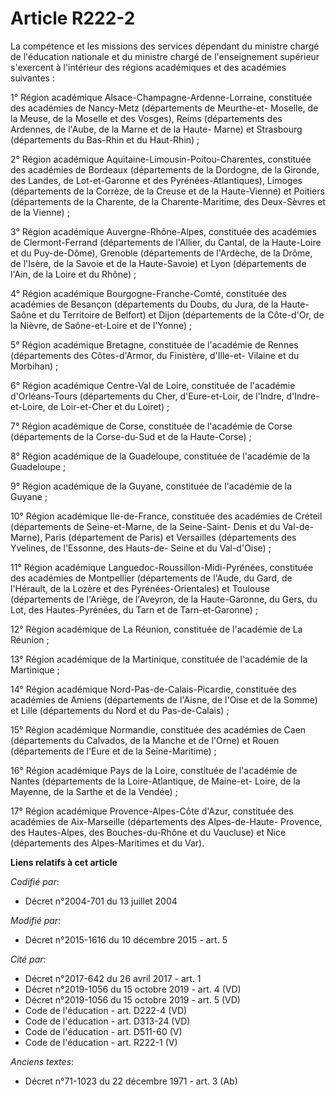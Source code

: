 # Article R222-2

La compétence et les missions des services dépendant du ministre chargé de l'éducation nationale et du ministre chargé de
l'enseignement supérieur s'exercent à l'intérieur des régions académiques et des académies suivantes : 

1° Région académique Alsace-Champagne-Ardenne-Lorraine, constituée des académies de Nancy-Metz (départements de Meurthe-et-
Moselle, de la Meuse, de la Moselle et des Vosges), Reims (départements des Ardennes, de l'Aube, de la Marne et de la Haute-
Marne) et Strasbourg (départements du Bas-Rhin et du Haut-Rhin) ; 

2° Région académique Aquitaine-Limousin-Poitou-Charentes, constituée des académies de Bordeaux (départements de la Dordogne,
de la Gironde, des Landes, de Lot-et-Garonne et des Pyrénées-Atlantiques), Limoges (départements de la Corrèze, de la Creuse
et de la Haute-Vienne) et Poitiers (départements de la Charente, de la Charente-Maritime, des Deux-Sèvres et de la Vienne) ; 

3° Région académique Auvergne-Rhône-Alpes, constituée des académies de Clermont-Ferrand (départements de l'Allier, du Cantal,
de la Haute-Loire et du Puy-de-Dôme), Grenoble (départements de l'Ardèche, de la Drôme, de l'Isère, de la Savoie et de la
Haute-Savoie) et Lyon (départements de l'Ain, de la Loire et du Rhône) ; 

4° Région académique Bourgogne-Franche-Comté, constituée des académies de Besançon (départements du Doubs, du Jura, de la
Haute-Saône et du Territoire de Belfort) et Dijon (départements de la Côte-d'Or, de la Nièvre, de Saône-et-Loire et de
l'Yonne) ; 

5° Région académique Bretagne, constituée de l'académie de Rennes (départements des Côtes-d'Armor, du Finistère, d'Ille-et-
Vilaine et du Morbihan) ; 

6° Région académique Centre-Val de Loire, constituée de l'académie d'Orléans-Tours (départements du Cher, d'Eure-et-Loir, de
l'Indre, d'Indre-et-Loire, de Loir-et-Cher et du Loiret) ; 

7° Région académique de Corse, constituée de l'académie de Corse (départements de la Corse-du-Sud et de la Haute-Corse) ; 

8° Région académique de la Guadeloupe, constituée de l'académie de la Guadeloupe ; 

9° Région académique de la Guyane, constituée de l'académie de la Guyane ; 

10° Région académique Ile-de-France, constituée des académies de Créteil (départements de Seine-et-Marne, de la Seine-Saint-
Denis et du Val-de-Marne), Paris (département de Paris) et Versailles (départements des Yvelines, de l'Essonne, des Hauts-de-
Seine et du Val-d'Oise) ; 

11° Région académique Languedoc-Roussillon-Midi-Pyrénées, constituée des académies de Montpellier (départements de l'Aude, du
Gard, de l'Hérault, de la Lozère et des Pyrénées-Orientales) et Toulouse (départements de l'Ariège, de l'Aveyron, de la
Haute-Garonne, du Gers, du Lot, des Hautes-Pyrénées, du Tarn et de Tarn-et-Garonne) ; 

12° Région académique de La Réunion, constituée de l'académie de La Réunion ; 

13° Région académique de la Martinique, constituée de l'académie de la Martinique ; 

14° Région académique Nord-Pas-de-Calais-Picardie, constituée des académies de Amiens (départements de l'Aisne, de l'Oise et
de la Somme) et Lille (départements du Nord et du Pas-de-Calais) ; 

15° Région académique Normandie, constituée des académies de Caen (départements du Calvados, de la Manche et de l'Orne) et
Rouen (départements de l'Eure et de la Seine-Maritime) ; 

16° Région académique Pays de la Loire, constituée de l'académie de Nantes (départements de la Loire-Atlantique, de Maine-et-
Loire, de la Mayenne, de la Sarthe et de la Vendée) ; 

17° Région académique Provence-Alpes-Côte d'Azur, constituée des académies de Aix-Marseille (départements des Alpes-de-Haute-
Provence, des Hautes-Alpes, des Bouches-du-Rhône et du Vaucluse) et Nice (départements des Alpes-Maritimes et du Var).

**Liens relatifs à cet article**

_Codifié par_:

  - Décret n°2004-701 du 13 juillet 2004

_Modifié par_:

  - Décret n°2015-1616 du 10 décembre 2015 - art. 5

_Cité par_:

  - Décret n°2017-642 du 26 avril 2017 - art. 1
  - Décret n°2019-1056 du 15 octobre 2019 - art. 4 (VD)
  - Décret n°2019-1056 du 15 octobre 2019 - art. 5 (VD)
  - Code de l'éducation - art. D222-4 (VD)
  - Code de l'éducation - art. D313-24 (VD)
  - Code de l'éducation - art. D511-60 (V)
  - Code de l'éducation - art. R222-1 (V)

_Anciens textes_:

  - Décret n°71-1023 du 22 décembre 1971 - art. 3 (Ab)

